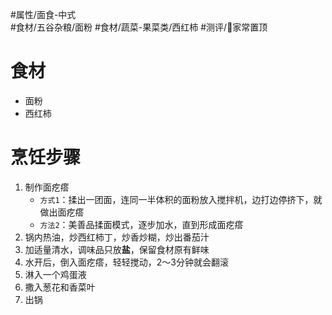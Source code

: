 #属性/面食-中式  
#食材/五谷杂粮/面粉 
#食材/蔬菜-果菜类/西红柿 
#测评/📌家常置顶 

# 食材
- 面粉
- 西红柿

# 烹饪步骤
1. 制作面疙瘩
   - `方式1`：揉出一团面，连同一半体积的面粉放入搅拌机，边打边停挤下，就做出面疙瘩
   - `方法2`：美善品揉面模式，逐步加水，直到形成面疙瘩
2. 锅内热油，炒西红柿丁，炒香炒糊，炒出番茄汁
3. 加适量清水，调味品只放**盐**，保留食材原有鲜味
4. 水开后，倒入面疙瘩，轻轻搅动，2～3分钟就会翻滚
5. 淋入一个鸡蛋液
6. 撒入葱花和香菜叶
7. 出锅